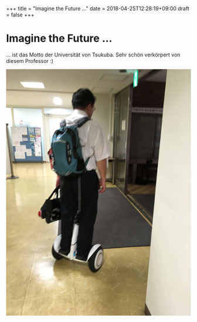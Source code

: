 +++
title = "Imagine the Future ..."
date = 2018-04-25T12:28:19+09:00
draft = false
+++

# Imagine the Future ...

... ist das Motto der Universität von Tsukuba.
Sehr schön verkörpert von diesem Professor :)

![Professor](/img/2018_04_25/futureTeacher.jpg)
